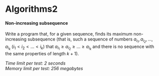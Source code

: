 # Algorithms2
#### Non-increasing subsequence

Write a program that, for a given sequence, finds its maximum non-increasing subsequence (that is, such a sequence of numbers $a_{i_1}, a_{i_2}, ..., a_{i_k}\ (i_1 < i_2 < ... < i_k)$ that $a_{i_1} \ge a_{i_2} \ge ... \ge a_{i_k}$ and there is no sequence with the same properties of length $k+1$).

*Time limit per test: 2 seconds*  
*Memory limit per test: 256 megabytes*  
